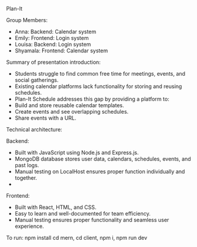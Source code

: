 Plan-It

Group Members:
- Anna: Backend: Calendar system
- Emily: Frontend: Login system
- Louisa: Backend: Login system
- Shyamala: Frontend: Calendar system

Summary of presentation introduction:
- Students struggle to find common free time for meetings, events, and social gatherings.
- Existing calendar platforms lack functionality for storing and reusing schedules.
- Plan-It Schedule addresses this gap by providing a platform to:
- Build and store reusable calendar templates.
- Create events and see overlapping schedules.
- Share events with a URL.

Technical architecture:

Backend:
- Built with JavaScript using Node.js and Express.js.
- MongoDB database stores user data, calendars, schedules, events, and past logs.
- Manual testing on LocalHost ensures proper function individually and together.
- 
Frontend:
- Built with React, HTML, and CSS.
- Easy to learn and well-documented for team efficiency.
- Manual testing ensures proper functionality and seamless user experience.

To run:
npm install
cd mern, cd client, npm i, npm run dev
